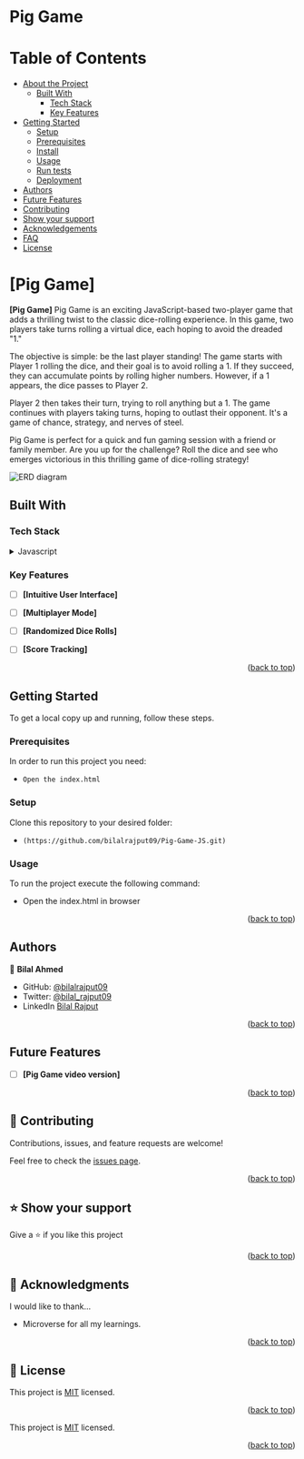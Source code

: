 # Pig Game

<a name="readme-top"></a>

# Table of Contents

- [About the Project](#about-project)
  - [Built With](#built-with)
    - [Tech Stack](#tech-stack)
    - [Key Features](#key-features)
- [Getting Started](#getting-started)
  - [Setup](#setup)
  - [Prerequisites](#prerequisites)
  - [Install](#install)
  - [Usage](#usage)
  - [Run tests](#run-tests)
  - [Deployment](#triangular_flag_on_post-deployment)
- [Authors](#authors)
- [Future Features](#future-features)
- [Contributing](#contributing)
- [Show your support](#support)
- [Acknowledgements](#acknowledgements)
- [FAQ](#faq)
- [License](#license)

<!-- PROJECT DESCRIPTION -->

# [Pig Game] <a name="about-project"></a>

**[Pig Game]** Pig Game is an exciting JavaScript-based two-player game that adds a thrilling twist to the classic dice-rolling experience. In this game, two players take turns rolling a virtual dice, each hoping to avoid the dreaded "1."

The objective is simple: be the last player standing! The game starts with Player 1 rolling the dice, and their goal is to avoid rolling a 1. If they succeed, they can accumulate points by rolling higher numbers. However, if a 1 appears, the dice passes to Player 2.

Player 2 then takes their turn, trying to roll anything but a 1. The game continues with players taking turns, hoping to outlast their opponent. It's a game of chance, strategy, and nerves of steel.

Pig Game is perfect for a quick and fun gaming session with a friend or family member. Are you up for the challenge? Roll the dice and see who emerges victorious in this thrilling game of dice-rolling strategy!

![ERD diagram](image-1.png)

## Built With <a name="built-with"></a>

### Tech Stack <a name="tech-stack"></a>

<details>
  <summary>Javascript</summary>
  <ul>
    <li><a>https://www.javascript.com/</a></li>
  </ul>
</details>

<!-- Features -->

### Key Features <a name="key-features"></a>

 - [ ] **[Intuitive User Interface]**
 - [ ] **[Multiplayer Mode]**
 - [ ] **[Randomized Dice Rolls]**
 - [ ] **[Score Tracking]**


<p align="right">(<a href="#readme-top">back to top</a>)</p>

<!-- GETTING STARTED -->

## Getting Started <a name="getting-started"></a>

To get a local copy up and running, follow these steps.

### Prerequisites

In order to run this project you need:

 - `Open the index.html`

### Setup

Clone this repository to your desired folder:

- `(https://github.com/bilalrajput09/Pig-Game-JS.git)`

### Usage

To run the project execute the following command:

- Open the index.html in browser

<p align="right">(<a href="#readme-top">back to top</a>)</p>

<!-- AUTHORS -->

## Authors <a name="authors"></a>

👤 **Bilal Ahmed**

- GitHub: [@bilalrajput09](https://github.com/bilalrajput09)
- Twitter: [@bilal_rajput09](https://twitter.com/bilal_rajput09)
- LinkedIn [Bilal Rajput](https://www.linkedin.com/in/bilal-ahmed-18b12019a/)

<p align="right">(<a href="#readme-top">back to top</a>)</p>

<!-- FUTURE FEATURES -->

## Future Features <a name="future-features"></a>

- [ ] **[Pig Game video version]**

<p align="right">(<a href="#readme-top">back to top</a>)</p>

<!-- CONTRIBUTING -->

## 🤝 Contributing <a name="contributing"></a>

Contributions, issues, and feature requests are welcome!

Feel free to check the [issues page](https://github.com/bilalrajput09/Pig-Game-JS/issues).

<p align="right">(<a href="#readme-top">back to top</a>)</p>

<!-- SUPPORT -->

## ⭐ Show your support <a name="support"></a>

Give a ⭐ if you like this project

<p align="right">(<a href="#readme-top">back to top</a>)</p>

<!-- ACKNOWLEDGEMENTS -->

## 🙏 Acknowledgments <a name="acknowledgements"></a>

I would like to thank...
- Microverse for all my learnings.

<p align="right">(<a href="#readme-top">back to top</a>)</p>

<!-- LICENSE -->

## 📝 License <a name="license"></a>

This project is [MIT](./license) licensed.

<p align="right">(<a href="#readme-top">back to top</a>)</p>

This project is [MIT](./license) licensed.

<p align="right">(<a href="#readme-top">back to top</a>)</p>
